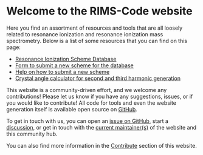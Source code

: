 # Welcome to the RIMS-Code website

Here you find an assortment of resources and tools 
that are all loosely related 
to resonance ionization 
and resonance ionization mass spectrometry.
Below is a list of some resources 
that you can find on this page:

- [Resonance Ionization Scheme Database](schemes.md)
- [Form to submit a new scheme for the database](submit_scheme.md)
- [Help on how to submit a new scheme](about/contribute.md#contribute-to-the-website)
- [Crystal angle calculator for second and third harmonic generation](tools/crystal-calculator.md)

This website is a community-driven effort, 
and we welcome any contributions!
Please let us know if you have any suggestions,
issues, 
or if you would like to contribute!
All code for tools and even the website generation itself
is available open source on [GitHub](https://github.com/RIMS-Code).

To get in touch with us,
you can open an 
[issue on GitHub](https://github.com/RIMS-Code/rims-code.github.io/issues),
start a 
[discussion](https://github.com/RIMS-Code/rims-code.github.io/discussions),
or get in touch with the [current maintainer(s)](about/maintainers.md) of the website and this community hub.

You can also find more information in the 
[Contribute](about/contribute.md) section of this website.
